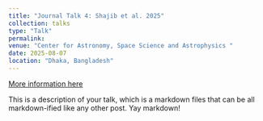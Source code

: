 ```yaml
---
title: "Journal Talk 4: Shajib et al. 2025"
collection: talks
type: "Talk"
permalink:                           
venue: "Center for Astronomy, Space Science and Astrophysics "
date: 2025-08-07
location: "Dhaka, Bangladesh"
---
```


[More information here](https://cassa.site/event/jtalk-4/)

This is a description of your talk, which is a markdown files that can be all markdown-ified like any other post. Yay markdown!
